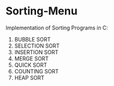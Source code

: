 # Sorting-Menu
Implementation of Sorting Programs in C:
1. BUBBLE SORT
2. SELECTION SORT
3. INSERTION SORT
4. MERGE SORT
5. QUICK SORT
6. COUNTING SORT
7. HEAP SORT
